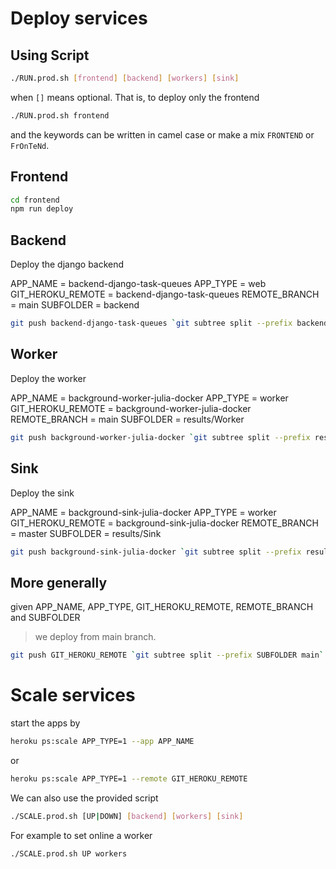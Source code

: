 # Deploy services 

## Using Script

```sh
./RUN.prod.sh [frontend] [backend] [workers] [sink]
```

when `[]` means optional. That is, to deploy only the frontend


```sh
./RUN.prod.sh frontend
```

and the keywords can be written in camel case or make a mix `FRONTEND` or `FrOnTeNd`.

## Frontend

```sh
cd frontend
npm run deploy
```

## Backend

Deploy the django backend

APP_NAME = backend-django-task-queues
APP_TYPE = web
GIT_HEROKU_REMOTE = backend-django-task-queues
REMOTE_BRANCH = main
SUBFOLDER = backend


```sh
git push backend-django-task-queues `git subtree split --prefix backend main`:main --force
```

## Worker

Deploy the worker

APP_NAME = background-worker-julia-docker
APP_TYPE = worker
GIT_HEROKU_REMOTE = background-worker-julia-docker
REMOTE_BRANCH = main
SUBFOLDER = results/Worker

```sh
git push background-worker-julia-docker `git subtree split --prefix results/Worker main`:main --force
```

## Sink

Deploy the sink

APP_NAME = background-sink-julia-docker
APP_TYPE = worker
GIT_HEROKU_REMOTE = background-sink-julia-docker
REMOTE_BRANCH = master
SUBFOLDER = results/Sink

```sh
git push background-sink-julia-docker `git subtree split --prefix results/Sink main`:master --force
```

## More generally

given APP_NAME, APP_TYPE, GIT_HEROKU_REMOTE, REMOTE_BRANCH and SUBFOLDER

> we deploy from main branch.

```sh
git push GIT_HEROKU_REMOTE `git subtree split --prefix SUBFOLDER main`:REMOTE_BRANCH --force
```

# Scale services

start the apps by

```sh
heroku ps:scale APP_TYPE=1 --app APP_NAME 
```

or

```sh
heroku ps:scale APP_TYPE=1 --remote GIT_HEROKU_REMOTE 
```

We can also use the provided script

```sh
./SCALE.prod.sh [UP|DOWN] [backend] [workers] [sink]
```

For example to set online a worker

```sh
./SCALE.prod.sh UP workers
```
